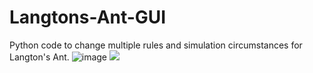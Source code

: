 # Langtons-Ant-GUI
Python code to change multiple rules and simulation circumstances for Langton's Ant.
![image](https://user-images.githubusercontent.com/37563347/66261452-19c41380-e793-11e9-8d98-81d6aa9e8ada.png)
![](12.gif)
